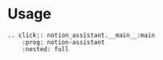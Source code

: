 # Usage

```{eval-rst}
.. click:: notion_assistant.__main__:main
    :prog: notion-assistant
    :nested: full
```
